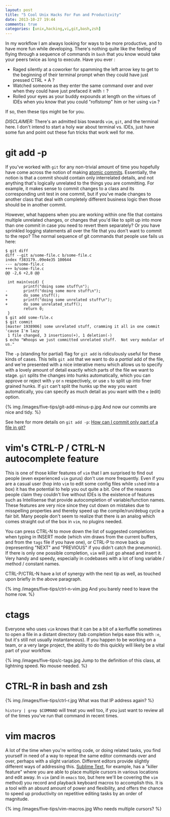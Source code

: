 ```yaml
---
layout: post
title: "5 Cool Unix Hacks For Fun and Productivity"
date: 2013-10-27 19:44
comments: true
categories: [unix,hacking,vi,git,bash,zsh]
---
```


In my workflow I am always looking for ways to be more productive, and to have more fun while developing.  There's nothing quite like the feeling of flying through a sequence of commands in `bash` that you know would take your peers twice as long to execute.  Have you ever :

* Raged silently at a coworker for spamming the left arrow key to get to the beginning of their terminal prompt when they could have just pressed CTRL + A ? 
* Watched someone as they enter the same command over and over when they could have just prefaced it with `!` ?
* Rolled your eyes as your buddy expounds at length on the virtues of IDEs when you know that you could "roflstomp" him or her using `vim` ?

If so, then these tips might be for you.  

*DISCLAIMER:* There's an admitted bias towards `vim`, `git`, and the terminal here.  I don't intend to start a holy war about terminal vs. IDEs, just have some fun and point out these fun tricks that work well for me.

# git add -p

If you've worked with `git` for any non-trivial amount of time you hopefully have come across the notion of making [atomic commits](http://stackoverflow.com/questions/6543913/git-commit-best-practices).  Essentially, the notion is that a commit should contain only interrelated details, and not anything that's logically unrelated to the things you are committing.  For example, it makes sense to commit changes to a class and its corresponding unit test in one commit, but if you've made changes to another class that deal with completely different business logic then those should be in another commit.

However, what happens when you are working within one file that contains multiple unrelated changes, or changes that you'd like to split up into more than one commit in case you need to revert them separately?  Or you have sprinkled logging statements all over the file that you don't want to commit to the repo?  The normal sequence of git commands that people use fails us here:

```
$ git diff
diff --git a/some-file.c b/some-file.c
index f383179..09e4e35 100644
--- a/some-file.c
+++ b/some-file.c
@@ -2,6 +2,8 @@

 int main(void) {
        printf("doing some stuff\n");
-       printf("doing some more stuff\n");
+       do_some_stuff();
+       printf("doing some unrelated stuff\n");
+       do_some_unrelated_stuff();
        return 0;
 }
$ git add some-file.c
$ git commit
[master 1938906] some unrelated stuff, cramming it all in one commit 'cause I'm lazy
 1 file changed, 3 insertions(+), 1 deletion(-)
$ echo "Whoops we just committed unrelated stuff.  Not very modular of us."
```

The `-p` (standing for partial) flag for `git add` is ridiculously useful for these kinds of cases.  This tells `git add` that we want to do a _partial_ add of the file, and we're presented with a nice interative menu which allows us to specify with a lovely amount of detail exactly which parts of the file we want to stage.  `git` splits the changes into hunks automatically, which you can approve or reject with `y` or `n` respectively, or use `s` to split up into finer grained hunks.  If `git` can't split the hunks up the way you want automatically, you can specify as much detail as you want with the `e` (edit) option.

{% img /images/five-tips/git-add-minus-p.jpg And now our commits are nice and tidy. %}

See here for more details on `git add -p`: [How can I commit only part of a file in git?](http://stackoverflow.com/questions/1085162/how-can-i-commit-only-part-of-a-file-in-git)

# vim's CTRL-P / CTRL-N autocomplete feature

This is one of those killer features of `vim` that I am surprised to find out people (even experienced `vim` gurus) don't use more frequently.  Even if you are a casual user (hop into `vim` to edit some config files while `ssh`ed into a box) it has the potential to help you out quite a bit.  One of the reasons people claim they couldn't live without IDEs is the existence of features such as Intellisense that provide autocompletion of variable/function names.  These features are very nice since they cut down on mistakes due to misspelling properties and thereby speed up the compile/run/debug cycle a fair bit.  Many people don't seem to realize that there is an analog which comes straight out of the box in `vim`, no plugins needed. 

You can press CTRL-N to move down the list of suggested completions when typing in INSERT mode (which vim draws from the current buffers, and from the `tags` file if you have one), or CTRL-P to move back up (representing "NEXT" and "PREVIOUS" if you didn't catch the pneumonic).  If there is only one possible completion, `vim` will just go ahead and insert it.  Very handy and speedy, especially in codebases with a lot of long variable / method / constant names.

CTRL-P/CTRL-N have a lot of synergy with the next tip as well, as touched upon briefly in the above paragraph.

{% img /images/five-tips/ctrl-n-vim.jpg And you barely need to leave the home row. %}

# ctags

Everyone who uses `vim` knows that it can be a bit of a kerfluffle sometimes to open a file in a distant directory (tab completion helps ease this with `:e`, but it's still not usually instantaneous).  If you happen to be working on a team, or a very large project, the ability to do this quickly will likely be a vital part of your workflow.

{% img /images/five-tips/c-tags.jpg Jump to the definition of this class, at lightning speed.  No mouse needed. %}

# CTRL-R in bash and zsh

{% img /images/five-tips/ctrl-r.jpg What was that IP address again? %}

`history | grep $COMMAND` will treat you well too, if you just want to review all of the times you've run that command in recent times.

# vim macros

A lot of the time when you're writing code, or doing related tasks, you find yourself in need of a way to repeat the same editor commands over and over, perhaps with a slight variation.  Different editors provide slightly different ways of addressing this.  [Sublime Text](), for example, has a "killer feature" where you are able to place multiple cursors in various locations and edit away.  In `vim` (and in `emacs` too, but here we'll be covering the `vim` method) you record and playback keyboard macros to accomplish this.  It is a tool with an absurd amount of power and flexibility, and offers the chance to speed up productivity on repetitive editing tasks by an order of magnitude.



{% img /images/five-tips/vim-macros.jpg Who needs multiple cursors? %}
